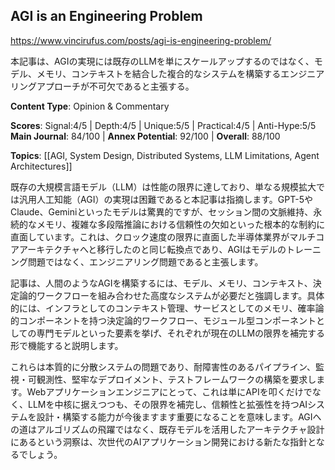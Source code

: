 ## AGI is an Engineering Problem

https://www.vincirufus.com/posts/agi-is-engineering-problem/

本記事は、AGIの実現には既存のLLMを単にスケールアップするのではなく、モデル、メモリ、コンテキストを結合した複合的なシステムを構築するエンジニアリングアプローチが不可欠であると主張する。

**Content Type**: Opinion & Commentary

**Scores**: Signal:4/5 | Depth:4/5 | Unique:5/5 | Practical:4/5 | Anti-Hype:5/5
**Main Journal**: 84/100 | **Annex Potential**: 92/100 | **Overall**: 88/100

**Topics**: [[AGI, System Design, Distributed Systems, LLM Limitations, Agent Architectures]]

既存の大規模言語モデル（LLM）は性能の限界に達しており、単なる規模拡大では汎用人工知能（AGI）の実現は困難であると本記事は指摘します。GPT-5やClaude、Geminiといったモデルは驚異的ですが、セッション間の文脈維持、永続的なメモリ、複雑な多段階推論における信頼性の欠如といった根本的な制約に直面しています。これは、クロック速度の限界に直面した半導体業界がマルチコアアーキテクチャへと移行したのと同じ転換点であり、AGIはモデルのトレーニング問題ではなく、エンジニアリング問題であると主張します。

記事は、人間のようなAGIを構築するには、モデル、メモリ、コンテキスト、決定論的ワークフローを組み合わせた高度なシステムが必要だと強調します。具体的には、インフラとしてのコンテキスト管理、サービスとしてのメモリ、確率論的コンポーネントを持つ決定論的ワークフロー、モジュール型コンポーネントとしての専門モデルといった要素を挙げ、それぞれが現在のLLMの限界を補完する形で機能すると説明します。

これらは本質的に分散システムの問題であり、耐障害性のあるパイプライン、監視・可観測性、堅牢なデプロイメント、テストフレームワークの構築を要求します。Webアプリケーションエンジニアにとって、これは単にAPIを叩くだけでなく、LLMを中核に据えつつも、その限界を補完し、信頼性と拡張性を持つAIシステムを設計・構築する能力が今後ますます重要になることを意味します。AGIへの道はアルゴリズムの飛躍ではなく、既存モデルを活用したアーキテクチャ設計にあるという洞察は、次世代のAIアプリケーション開発における新たな指針となるでしょう。